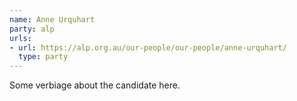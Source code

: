 ```yaml
---
name: Anne Urquhart
party: alp
urls:
- url: https://alp.org.au/our-people/our-people/anne-urquhart/
  type: party
---
```

Some verbiage about the candidate here.
